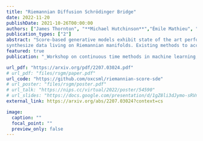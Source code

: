 ```yaml
---
title: "Riemannian Diffusion Schrödinger Bridge"
date: 2022-11-20
publishDate: 2021-10-26T00:00:00
authors: ["James Thornton", "**Michael Hutchinson**","Émile Mathieu", "Valentin De Bortoli", "Yee Whye Teh", "Arnaud Doucet"]
publication_types: ["2"]
abstract: "Score-based generative models exhibit state of the art performance on density estimation and generative modeling tasks. These models typically assume that the data geometry is flat, yet recent extensions have been developed to
synthesize data living on Riemannian manifolds. Existing methods to accelerate sampling of diffusion models are typically not applicable in the Riemannian setting and Riemannian score-based methods have not yet been adapted to the important task of interpolation of datasets. To overcome these issues, we introduce Riemannian Diffusion Schrodinger Bridge. Our proposed method generalizes Diffusion Schrodinger Bridge introduced in (De Bortoli et al., 2021) to the non-Euclidean setting and extends Riemannian score-based models beyond the first time reversal. We validate our proposed method on synthetic data and real Earth and climate data."
featured: true
publication: "_Workshop on continuous time methods in machine learning, ICML 202_"

url_pdf: "https://arxiv.org/pdf/2207.03024.pdf"
# url_pdf: "files/rsgm/paper.pdf"
url_code: "https://github.com/oxcsml/riemannian-score-sde"
# url_poster: "files/rsgm/poster.pdf"
# url_talk: "https://nips.cc/virtual/2022/poster/54590"
# url_slides: "https://docs.google.com/presentation/d/1gZ8li3dJymo-sRVnFCxxJDRxKQoH5GumzflN8Cg82DE/edit?usp=sharing"
external_link: https://arxiv.org/abs/2207.03024?context=cs

image:
  caption: ""
  focal_point: ""
  preview_only: false
---
```


